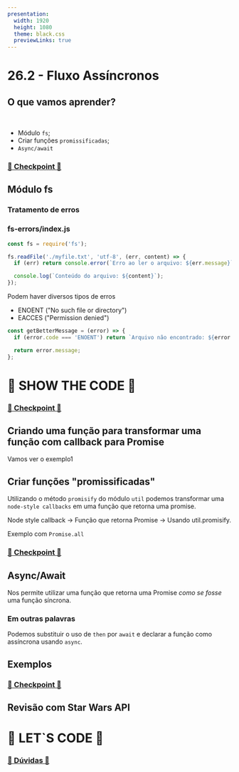 ```yaml
---
presentation:
  width: 1920
  height: 1080
  theme: black.css
  previewLinks: true
---
```


<!-- slide -->

# 26.2 - Fluxo Assíncronos

<!-- slide vertical=true -->

## O que vamos aprender?

<br>

* Módulo `fs`;
* Criar funções `promissificadas`;
* `Async/await`

<!-- slide vertical=true -->

### [🏁 Checkpoint 🏁](https://wall.sli.do/event/nk7xrztw?section=d7476d2a-1e6a-444c-8d9e-d0b25a03a05c)


<!-- slide -->

## Módulo fs

<!-- slide vertical=true -->

### Tratamento de erros

### fs-errors/index.js

```js
const fs = require('fs');

fs.readFile('./myfile.txt', 'utf-8', (err, content) => {
  if (err) return console.error(`Erro ao ler o arquivo: ${err.message}`);

  console.log(`Conteúdo do arquivo: ${content}`);
});
```

<!-- slide vertical=true -->

Podem haver diversos tipos de erros

* ENOENT ("No such file or directory")
* EACCES ("Permission denied")

<!-- slide vertical=true -->

```js
const getBetterMessage = (error) => {
  if (error.code === 'ENOENT') return `Arquivo não encontrado: ${error.path}`;

  return error.message;
};
```

<!-- slide vertical=true -->

# 🚀 SHOW THE CODE 🚀

<!-- slide vertical=true -->

### [🏁 Checkpoint 🏁](https://wall.sli.do/event/nk7xrztw?section=d7476d2a-1e6a-444c-8d9e-d0b25a03a05c)

<!-- slide  -->

## Criando uma função para transformar uma função com callback para Promise

Vamos ver o exemplo1

<!-- slide  -->

## Criar funções "promissificadas"

Utilizando o método `promisify` do módulo `util` podemos transformar uma `node-style callbacks` em uma função que retorna uma  promise.


<!-- slide vertical=true -->

Node style callback -> Função que retorna Promise -> Usando util.promisify.  

<!-- slide vertical=true -->

Exemplo com `Promise.all`

<!-- slide vertical=true -->

### [🏁 Checkpoint 🏁](https://wall.sli.do/event/nk7xrztw?section=d7476d2a-1e6a-444c-8d9e-d0b25a03a05c)

<!-- slide -->
## Async/Await

Nos permite utilizar uma função que retorna uma Promise *como se fosse* uma função síncrona.

<!-- slide vertical=true -->

### Em outras palavras

Podemos substituir o uso de `then` por `await` e declarar a função como assíncrona usando `async`.

<!-- slide vertical=true -->

## Exemplos

<!-- slide vertical=true -->

### [🏁 Checkpoint 🏁](https://wall.sli.do/event/nk7xrztw?section=d7476d2a-1e6a-444c-8d9e-d0b25a03a05c)

<!-- slide -->

## Revisão com Star Wars API

# 🚀 LET`S CODE 🚀

<!-- slide -->

### [🏁 Dúvidas 🏁](https://wall.sli.do/event/nk7xrztw?section=d7476d2a-1e6a-444c-8d9e-d0b25a03a05c)
